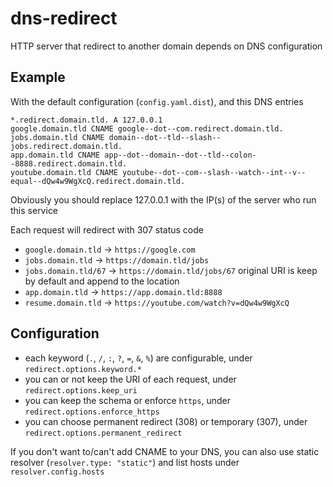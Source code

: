 # dns-redirect

HTTP server that redirect to another domain depends on DNS configuration

## Example

With the default configuration (`config.yaml.dist`), and this DNS entries

```text
*.redirect.domain.tld. A 127.0.0.1
google.domain.tld CNAME google--dot--com.redirect.domain.tld.
jobs.domain.tld CNAME domain--dot--tld--slash--jobs.redirect.domain.tld.
app.domain.tld CNAME app--dot--domain--dot--tld--colon--8888.redirect.domain.tld.
youtube.domain.tld CNAME youtube--dot--com--slash--watch--int--v--equal--dQw4w9WgXcQ.redirect.domain.tld.
```

Obviously you should replace 127.0.0.1 with the IP(s) of the server who run this service

Each request will redirect with 307 status code 
* `google.domain.tld` -> `https://google.com`
* `jobs.domain.tld` -> `https://domain.tld/jobs`
* `jobs.domain.tld/67` -> `https://domain.tld/jobs/67` original URI is keep by default and append to the location
* `app.domain.tld` -> `https://app.domain.tld:8888`
* `resume.domain.tld` -> `https://youtube.com/watch?v=dQw4w9WgXcQ`

## Configuration

* each keyword (`.`, `/`, `:`, `?`, `=`, `&`, `%`) are configurable, under `redirect.options.keyword.*`
* you can or not keep the URI of each request, under `redirect.options.keep_uri`
* you can keep the schema or enforce `https`, under `redirect.options.enforce_https`
* you can choose permanent redirect (308) or temporary (307), under `redirect.options.permanent_redirect`

If you don't want to/can't add CNAME to your DNS, you can also use static resolver (`resolver.type: "static"`) and list hosts under `resolver.config.hosts`